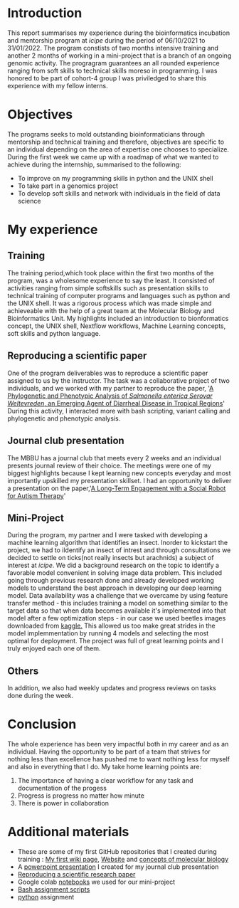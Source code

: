 # Introduction
This report summarises my experience during the bioinformatics incubation and mentorship program at *icipe* during the period of 06/10/2021 to 31/01/2022. The program constists of two months intensive training and another 2 months of working in a mini-project that is a branch of an ongoing genomic activity. The progragram guarantees an all rounded experience ranging from soft skills to technical skills moreso in programming.
I was honored to be part of cohort-4 group I was priviledged to share this experience with my fellow interns.

# Objectives
The programs seeks to mold outstanding bioinformaticians through mentorship and technical training and therefore, objectives are specific to an individual depending on the area of expertise one chooses to specialize. During the first week we came up with a roadmap of what we wanted to achieve during the internship, summarised to the following:

* To improve on my programming skills in python and the UNIX shell
* To take part in a genomics project
* To develop soft skills and network with individuals in the field of data science 

# My experience
## Training
The training period,which took place within the first two months of the program, was a wholesome experience to say the least. It consisted of activities ranging from simple softskills such as presentation skills to technical training of computer programs and languages such as python and the UNIX shell. It was a rigorous process which was made simple and achieveable with the help of a great team at the Molecular Biology and Bioinformatics Unit.
My highlights included an introduction to bionformatics concept, the UNIX shell, Nextflow workflows, Machine Learning concepts, soft skills and python language.

## Reproducing a scientific paper
One of the program deliverables was to reproduce a scientific paper assigned to us by the instructor. The task was a collaborative project of two individuals, and we worked with my partner to reproduce the paper, '[A Phylogenetic and Phenotypic Analysis of *Salmonella enterica Serovar Weltevreden*, an Emerging Agent of Diarrheal Disease in Tropical Regions](https://www.ncbi.nlm.nih.gov/pmc/articles/PMC4750946/)' 
During this activity, I interacted more with bash scripting, variant calling and phylogenetic and phenotypic analysis.

## Journal club presentation
The MBBU has a journal club that meets every 2 weeks and an individual presents journal review of their choice. The meetings were one of my biggest highlights because I kept learning new concepts everyday and most importantly upskilled my presentation skillset.
I had an opportunity to deliver a presentation on the paper,'[A Long-Term Engagement with a Social Robot for Autism Therapy](https://www.frontiersin.org/articles/10.3389/frobt.2021.669972/full)'

## Mini-Project
During the program, my partner and I were tasked with developing a machine learning algorithm that identifies an insect. Inorder to kickstart the project, we had to ildentify an insect of intrest and through consultations we decided to settle on ticks(not really insects but arachnids) a subject of interest at *icipe*.
We did a background research on the topic to identify a favorable model convenient in solving image data problem. This included going through previous research done and already developed working models to understand the best approach in developing our deep learning model.
Data availability was a challenge that we overcame by using feature transfer method - this includes training a model on something similar to the target data  so that when data becomes available it's implemented into that model after a few optimization steps - in our case we used beetles images downloaded from [kaggle.](https://www.kaggle.com/kmldas/insect-identification-from-habitus-images) This allowed us too make great strides in the model implemmentation by running 4 models and selecting the most optimal for deployment.
The project was full of great learning points and I truly enjoyed each one of them.

## Others
In addition, we also had weekly updates and progress reviews on tasks done during the week. 

# Conclusion
The whole experience has been very impactful both in my career and as an individual. Having the opportunity to be part of a team that strives for nothing less than excellence has pushed me to want nothing less for myself and also in everything that I do. My take home learning points are:
1. The importance of having a clear workflow for any task and documentation of the progess
2. Progress is progress no matter how minute
3. There is power in collaboration 

# Additional materials
* These are some of my first GitHub repositories that I created during training : [My first wiki page](https://github.com/CarolKogei/my-first-wiki), [Website](https://github.com/CarolKogei/website) and [concepts of molecular biology](https://github.com/CarolKogei/Concepts-of-molecular-biology)
* A [powerpoint presentation](https://docs.google.com/presentation/d/1RxlyoQmJ4c3YIo-LjAtUhxBdRnLs9OST/edit?usp=sharing&ouid=117239724346945185906&rtpof=true&sd=true) I created for my journal club presentation
* [Reproducing a scientific research paper](https://github.com/CarolKogei/reproducing-phylogenetics-paper)
* Google colab [notebooks](https://github.com/CarolKogei/google-notebooks-dl) we used for our mini-project
* [Bash assignment scripts](https://github.com/CarolKogei/shell-assignment)
* [python](https://github.com/CarolKogei/Joint_Python) assignment

